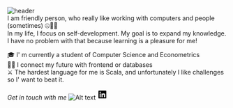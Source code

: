 ![header](https://capsule-render.vercel.app/api?type=waving&color=auto&height=200&section=header&text=Hi!%20I'm%20Justyna&fontSize=65&fontAlignY=35)  
I am friendly person, who really like working with computers and people (sometimes) :zipper_mouth_face::rofl::rofl:  
In my life, I focus on self-development. My goal is to expand my knowledge.  
I have no problem with that because learning is a pleasure for me!

:mortar_board: I' m currently a student of Computer Science and Econometrics  
:woman_technologist: I connect my future with frontend or databases  
:crossed_swords: The hardest language for me is Scala, and unfortunately I like challenges so I' want to beat it.

*Get in touch with me*
![Alt text](http://www.w3.org/2000/svg")
<svg xmlns="http://www.w3.org/2000/svg" viewBox="0 0 24 24" width="24" height="24"><path fill="none" d="M0 0h24v24H0z"/><path d="M18.335 18.339H15.67v-4.177c0-.996-.02-2.278-1.39-2.278-1.389 0-1.601 1.084-1.601 2.205v4.25h-2.666V9.75h2.56v1.17h.035c.358-.674 1.228-1.387 2.528-1.387 2.7 0 3.2 1.778 3.2 4.091v4.715zM7.003 8.575a1.546 1.546 0 0 1-1.548-1.549 1.548 1.548 0 1 1 1.547 1.549zm1.336 9.764H5.666V9.75H8.34v8.589zM19.67 3H4.329C3.593 3 3 3.58 3 4.297v15.406C3 20.42 3.594 21 4.328 21h15.338C20.4 21 21 20.42 21 19.703V4.297C21 3.58 20.4 3 19.666 3h.003z"/></svg>
